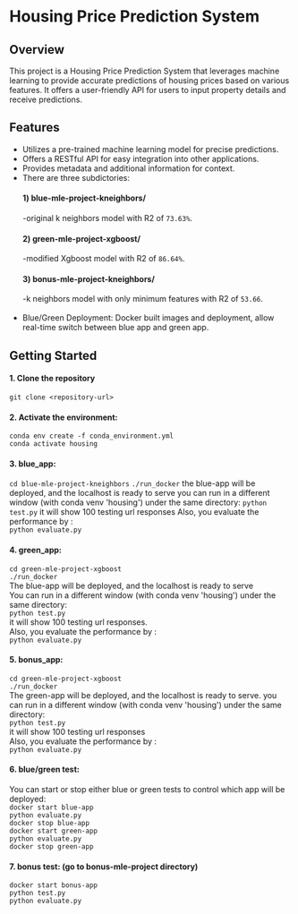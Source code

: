 # Housing Price Prediction System

## Overview
This project is a Housing Price Prediction System that leverages machine learning to provide accurate predictions of housing prices based on various features. It offers a user-friendly API for users to input property details and receive predictions.

## Features
- Utilizes a pre-trained machine learning model for precise predictions.
- Offers a RESTful API for easy integration into other applications.
- Provides metadata and additional information for context.
- There are three subdictories: 
     #### 1) blue-mle-project-kneighbors/ <br>
     -original k neighbors model with R2 of `73.63%`.
     #### 2) green-mle-project-xgboost/ <br>
     -modified Xgboost model with R2 of `86.64%`.
     #### 3) bonus-mle-project-kneighbors/ <br>
     -k neighbors model with only minimum features with R2 of `53.66`. <br>  <br>
- Blue/Green Deployment: Docker built images and deployment, allow real-time switch between blue app and green app.

## Getting Started
#### 1. Clone the repository
   `git clone <repository-url>`
#### 2. Activate the environment:
`conda env create -f conda_environment.yml` <br>
`conda activate housing`<br>

#### 3. blue_app: 
`cd blue-mle-project-kneighbors`
`./run_docker`
the blue-app will be deployed, and the localhost is ready to serve
you can run in a different window (with conda venv 'housing') under the same directory:
`python test.py`
it will show 100 testing url responses
Also, you evaluate the performance by :<br>
`python evaluate.py` 

#### 4. green_app: 
`cd green-mle-project-xgboost` <br>
`./run_docker` <br>
The blue-app will be deployed, and the localhost is ready to serve <br>
You can run in a different window (with conda venv 'housing') under the same directory: <br>
`python test.py` <br>
it will show 100 testing url responses. <br>
Also, you evaluate the performance by : <br>
`python evaluate.py` <br>
#### 5. bonus_app: 
`cd green-mle-project-xgboost` <br>
`./run_docker` <br>
The green-app will be deployed, and the localhost is ready to serve.
you can run in a different window (with conda venv 'housing') under the same directory: <br>
`python test.py` <br>
it will show 100 testing url responses <br>
Also, you evaluate the performance by :<br>
`python evaluate.py` 

#### 6. blue/green test:
You can start or stop either blue or green tests to control which app will be deployed: <br>
`docker start blue-app` <br>
`python evaluate.py` <br>
`docker stop blue-app` <br>
`docker start green-app` <br>
`python evaluate.py` <br>
`docker stop green-app` <br>

#### 7. bonus test: (go to bonus-mle-project directory)
`docker start bonus-app` <br>
`python test.py` <br>
`python evaluate.py` <br>




